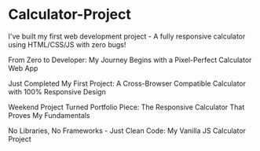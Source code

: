 # Calculator-Project

I've built my first web development project - A fully responsive calculator using HTML/CSS/JS with zero bugs!

From Zero to Developer: My Journey Begins with a Pixel-Perfect Calculator Web App

Just Completed My First Project: A Cross-Browser Compatible Calculator with 100% Responsive Design 

Weekend Project Turned Portfolio Piece: The Responsive Calculator That Proves My Fundamentals

No Libraries, No Frameworks - Just Clean Code: My Vanilla JS Calculator Project

